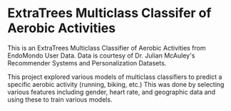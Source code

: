 # ExtraTrees Multiclass Classifer of Aerobic Activities # 
This is an ExtraTrees Multiclass Classifier of Aerobic Activities from EndoMondo User Data. 
Data is courtesy of Dr. Julian McAuley's Recommender Systems and Personalization Datasets. 

This project explored various models of multiclass classifiers to predict a specific aerobic activity (running, biking, etc.) 
This was done by selecting various features including gender, heart rate, and geographic data and using these to train various models.
